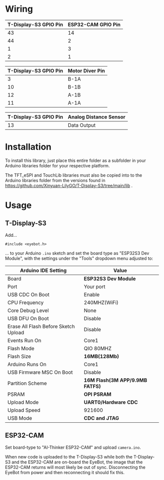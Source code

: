 # Wiring

| T-Display-S3 GPIO Pin | ESP32-CAM GPIO Pin |
|-----------------------|-----------------------|
| 43 | 14 |
| 44 | 2 |
| 1 | 3 |
| 2 | 1 |

| T-Display-S3 GPIO Pin | Motor Diver Pin |
|-----------------------|-----------------|
| 3 | B-1A |
| 10 | B-1B |
| 12 | A-1B |
| 11 | A-1A |

| T-Display-S3 GPIO Pin | Analog Distance Sensor |
|-----------------------|------------------------|
| 13 | Data Output |

# Installation

To install this library, just place this entire folder as a subfolder in your
Arduino libraries folder for your respective platform.

The TFT_eSPI and TouchLib libraries must also be copied into to the Arduino libraries folder
from the versions found in https://github.com/Xinyuan-LilyGO/T-Display-S3/tree/main/lib .

# Usage

## T-Display-S3

Add...

```#include <eyebot.h>```

... to your Arduino ```.ino``` sketch and set the board type as "ESP32S3 Dev Module",
with the settings under the "Tools" dropdown menu adjusted to:

| Arduino IDE Setting                  | Value                             |
| ------------------------------------ | --------------------------------- |
| Board                                | **ESP32S3 Dev Module**            |
| Port                                 | Your port                         |
| USB CDC On Boot                      | Enable                            |
| CPU Frequency                        | 240MHZ(WiFi)                      |
| Core Debug Level                     | None                              |
| USB DFU On Boot                      | Disable                           |
| Erase All Flash Before Sketch Upload | Disable                           |
| Events Run On                        | Core1                             |
| Flash Mode                           | QIO 80MHZ                         |
| Flash Size                           | **16MB(128Mb)**                   |
| Arduino Runs On                      | Core1                             |
| USB Firmware MSC On Boot             | Disable                           |
| Partition Scheme                     | **16M Flash(3M APP/9.9MB FATFS)** |
| PSRAM                                | **OPI PSRAM**                     |
| Upload Mode                          | **UART0/Hardware CDC**            |
| Upload Speed                         | 921600                            |
| USB Mode                             | **CDC and JTAG**                  |

## ESP32-CAM

Set board-type to "AI-Thinker ESP32-CAM" and upload ```camera.ino```. 

When new code is uploaded to the T-Display-S3 while both the T-Display-S3 and the ESP32-CAM are on-board the EyeBot, the image that the ESP32-CAM returns will most likely be out of sync. Disconnecting the EyeBot from power and then reconnecting it should fix this.
